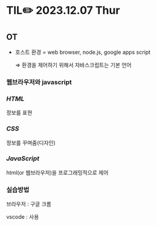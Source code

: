 # TIL✏️ 2023.12.07 Thur
## OT

- 호스트 환경 = web browser, node.js, google apps script
    
    ⇒ 환경을 제어하기 위해서 자바스크립트는 기본 언어
    

### 웹브라우저와 javascript

### ***HTML***

정보를 표현

### ***CSS***

정보를 꾸며줌(디자인)

### ***JavaScript***

html(or 웹브라우저)을 프로그래밍적으로 제어

### 실습방법

브라우저 : 구글 크롬

vscode : 사용
